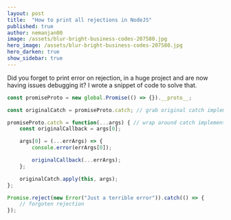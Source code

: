 ```yaml
---
layout: post
title:  "How to print all rejections in NodeJS"
published: true
author: nemanjan00
image: /assets/blur-bright-business-codes-207580.jpg
hero_image: /assets/blur-bright-business-codes-207580.jpg
hero_darken: true
show_sidebar: true
---
```


Did you forget to print error on rejection, in a huge project and are now having
issues debugging it? I wrote a snippet of code to solve that.

```javascript
const promiseProto = new global.Promise(() => {}).__proto__;

const originalCatch = promiseProto.catch; // grab original catch implementation

promiseProto.catch = function(...args) { // wrap around catch implementation, to print error
	const originalCallback = args[0];

	args[0] = (...errArgs) => {
		console.error(errArgs[0]);

		originalCallback(...errArgs);
	};

	originalCatch.apply(this, args);
};

Promise.reject(new Error("Just a terrible error")).catch(() => {
	// forgoten rejection
});
```
